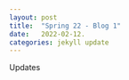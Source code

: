 ```yaml
---
layout: post
title:  "Spring 22 - Blog 1"
date:   2022-02-12.
categories: jekyll update
---
```


Updates